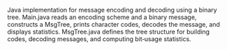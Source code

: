 Java implementation for message encoding and decoding using a binary tree. Main.java reads an encoding scheme and a binary message, constructs a MsgTree, prints character codes, decodes the message, and displays statistics. MsgTree.java defines the tree structure for building codes, decoding messages, and computing bit‐usage statistics.
